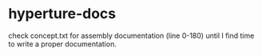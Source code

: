 # hyperture-docs

check concept.txt for assembly documentation (line 0-180) until I find time to write a proper documentation.
